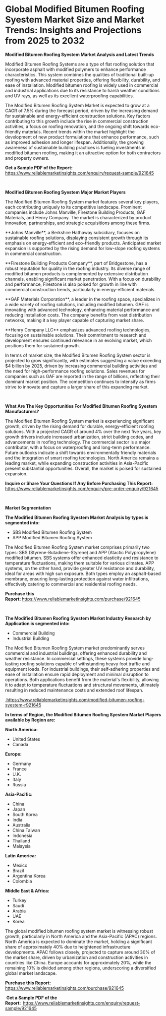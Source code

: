 <p><h1>Global Modified Bitumen Roofing Syestem Market Size and Market Trends: Insights and Projections from 2025 to 2032</h1></p><p><strong>Modified Bitumen Roofing Syestem Market Analysis and Latest Trends</strong></p>
<p><p>Modified Bitumen Roofing Systems are a type of flat roofing solution that incorporate asphalt with modified polymers to enhance performance characteristics. This system combines the qualities of traditional built-up roofing with advanced material properties, offering flexibility, durability, and ease of installation. Modified bitumen roofing is widely used in commercial and industrial applications due to its resistance to harsh weather conditions and UV rays, as well as its excellent waterproofing capabilities.</p><p>The Modified Bitumen Roofing System Market is expected to grow at a CAGR of 7.5% during the forecast period, driven by the increasing demand for sustainable and energy-efficient construction solutions. Key factors contributing to this growth include the rise in commercial construction activities, a focus on roofing renovation, and the ongoing shift towards eco-friendly materials. Recent trends within the market highlight the development of new product formulations that enhance performance, such as improved adhesion and longer lifespan. Additionally, the growing awareness of sustainable building practices is fueling investments in modified bitumen roofing, making it an attractive option for both contractors and property owners.</p></p>
<p><strong>Get a Sample PDF of the Report:&nbsp;</strong> <a href="https://www.reliablemarketinsights.com/enquiry/request-sample/921645?utm_campaign=3046&utm_medium=2&utm_source=Github&utm_content=ia&utm_term=18042025&utm_id=modified-bitumen-roofing-syestem">https://www.reliablemarketinsights.com/enquiry/request-sample/921645</a></p>
<p>&nbsp;</p>
<p><strong>Modified Bitumen Roofing Syestem Major Market Players</strong></p>
<p><p>The Modified Bitumen Roofing System market features several key players, each contributing uniquely to its competitive landscape. Prominent companies include Johns Manville, Firestone Building Products, GAF Materials, and Henry Company. The market is characterized by product innovation, partnerships, and strategic acquisitions among these firms.</p><p>**Johns Manville**, a Berkshire Hathaway subsidiary, focuses on sustainable roofing solutions, displaying consistent growth through its emphasis on energy-efficient and eco-friendly products. Anticipated market expansion is supported by the rising demand for low-slope roofing systems in commercial construction.</p><p>**Firestone Building Products Company**, part of Bridgestone, has a robust reputation for quality in the roofing industry. Its diverse range of modified bitumen products is complemented by extensive distribution channels, enabling significant market penetration. With a focus on durability and performance, Firestone is also poised for growth in line with commercial construction trends, particularly in energy-efficient materials.</p><p>**GAF Materials Corporation**, a leader in the roofing space, specializes in a wide variety of roofing solutions, including modified bitumen. GAF is innovating with advanced technology, enhancing material performance and reducing installation costs. The company benefits from vast distribution networks, making it a key player capable of capturing market share.</p><p>**Henry Company LLC** emphasizes advanced roofing technologies, focusing on sustainable solutions. Their commitment to research and development ensures continued relevance in an evolving market, which positions them for sustained growth.</p><p>In terms of market size, the Modified Bitumen Roofing System sector is projected to grow significantly, with estimates suggesting a value exceeding $4 billion by 2025, driven by increasing commercial building activities and the need for high-performance roofing solutions. Sales revenues for companies such as GAF are reported in the range of billions, reflecting their dominant market position. The competition continues to intensify as firms strive to innovate and capture a larger share of this expanding market.</p></p>
<p>&nbsp;</p>
<p><strong>What Are The Key Opportunities For Modified Bitumen Roofing Syestem Manufacturers?</strong></p>
<p><p>The Modified Bitumen Roofing System market is experiencing significant growth, driven by the rising demand for durable, energy-efficient roofing solutions. With a projected CAGR of around 4% over the next five years, key growth drivers include increased urbanization, strict building codes, and advancements in roofing technology. The commercial sector is a major contributor, with a focus on waterproofing and long-term performance. Future outlooks indicate a shift towards environmentally friendly materials and the integration of smart roofing technologies. North America remains a leading market, while expanding construction activities in Asia-Pacific present substantial opportunities. Overall, the market is poised for sustained expansion.</p></p>
<p><strong>Inquire or Share Your Questions If Any Before Purchasing This Report:</strong> <a href="https://www.reliablemarketinsights.com/enquiry/pre-order-enquiry/921645?utm_campaign=3046&utm_medium=2&utm_source=Github&utm_content=ia&utm_term=18042025&utm_id=modified-bitumen-roofing-syestem">https://www.reliablemarketinsights.com/enquiry/pre-order-enquiry/921645</a></p>
<p>&nbsp;</p>
<p><strong>Market Segmentation</strong></p>
<p><strong>The Modified Bitumen Roofing Syestem Market Analysis by types is segmented into:</strong></p>
<p><ul><li>SBS Modified Bitumen Roofing System</li><li>APP Modified Bitumen Roofing System</li></ul></p>
<p><p>The Modified Bitumen Roofing System market comprises primarily two types: SBS (Styrene-Butadiene-Styrene) and APP (Atactic Polypropylene) modified bitumen. SBS systems offer enhanced elasticity and resistance to temperature fluctuations, making them suitable for various climates. APP systems, on the other hand, provide greater UV resistance and durability, ideal for areas with high sun exposure. Both types employ an asphalt-based membrane, ensuring long-lasting protection against water infiltrations, effectively catering to commercial and residential roofing needs.</p></p>
<p><strong>Purchase this Report:&nbsp;</strong><a href="https://www.reliablemarketinsights.com/purchase/921645?utm_campaign=3046&utm_medium=2&utm_source=Github&utm_content=ia&utm_term=18042025&utm_id=modified-bitumen-roofing-syestem">https://www.reliablemarketinsights.com/purchase/921645</a></p>
<p>&nbsp;</p>
<p><strong>The Modified Bitumen Roofing Syestem Market Industry Research by Application is segmented into:</strong></p>
<p><ul><li>Commercial Building</li><li>Industrial Building</li></ul></p>
<p><p>The Modified Bitumen Roofing System market predominantly serves commercial and industrial buildings, offering enhanced durability and weather resistance. In commercial settings, these systems provide long-lasting roofing solutions capable of withstanding heavy foot traffic and equipment loads. For industrial buildings, their self-adhering properties and ease of installation ensure rapid deployment and minimal disruption to operations. Both applications benefit from the material's flexibility, allowing it to adapt to temperature fluctuations and structural movements, ultimately resulting in reduced maintenance costs and extended roof lifespan.</p></p>
<p><a href="https://www.reliablemarketinsights.com/modified-bitumen-roofing-syestem-r921645?utm_campaign=3046&utm_medium=2&utm_source=Github&utm_content=ia&utm_term=18042025&utm_id=modified-bitumen-roofing-syestem">&nbsp;https://www.reliablemarketinsights.com/modified-bitumen-roofing-syestem-r921645</a></p>
<p><strong>In terms of Region, the Modified Bitumen Roofing Syestem Market Players available by Region are:</strong></p>
<p>
    <p> <strong> North America: </strong>
        <ul>
            <li>United States</li>
            <li>Canada</li>
        </ul>
        </p> 
    <p> <strong> Europe: </strong>
        <ul>
            <li>Germany</li>
            <li>France</li>
            <li>U.K.</li>
            <li>Italy</li>
            <li>Russia</li>
        </ul>
        </p> 
    <p> <strong> Asia-Pacific: </strong>
        <ul>
            <li>China</li>
            <li>Japan</li>
            <li>South Korea</li>
            <li>India</li>
            <li>Australia</li>
            <li>China Taiwan</li>
            <li>Indonesia</li>
            <li>Thailand</li>
            <li>Malaysia</li>
        </ul>
        </p> 
    <p> <strong> Latin America: </strong>
        <ul>
            <li>Mexico</li>
            <li>Brazil</li>
            <li>Argentina Korea</li>
            <li>Colombia</li>
        </ul>
        </p> 
    <p> <strong> Middle East & Africa: </strong>
        <ul>
            <li>Turkey</li>
            <li>Saudi</li>
            <li>Arabia</li>
            <li>UAE</li>
            <li>Korea</li>
        </ul>
    </p>
    </p>
<p><p>The global modified bitumen roofing system market is witnessing robust growth, particularly in North America and the Asia-Pacific (APAC) regions. North America is expected to dominate the market, holding a significant share of approximately 40% due to heightened infrastructure developments. APAC follows closely, projected to capture around 30% of the market share, driven by urbanization and construction activities in countries like China. Europe accounts for approximately 20%, while the remaining 10% is divided among other regions, underscoring a diversified global market landscape.</p></p>
<p><strong>Purchase this Report: </strong><a href="https://www.reliablemarketinsights.com/purchase/921645?utm_campaign=3046&utm_medium=2&utm_source=Github&utm_content=ia&utm_term=18042025&utm_id=modified-bitumen-roofing-syestem">https://www.reliablemarketinsights.com/purchase/921645</a></p>
<p>&nbsp;<strong>Get a Sample PDF of the Report:&nbsp;&nbsp;</strong><a href="https://www.reliablemarketinsights.com/enquiry/request-sample/921645?utm_campaign=3046&utm_medium=2&utm_source=Github&utm_content=ia&utm_term=18042025&utm_id=modified-bitumen-roofing-syestem">https://www.reliablemarketinsights.com/enquiry/request-sample/921645</a></p>
<p><strong></strong></p>
<p><p></p><p></p><p></p></p>